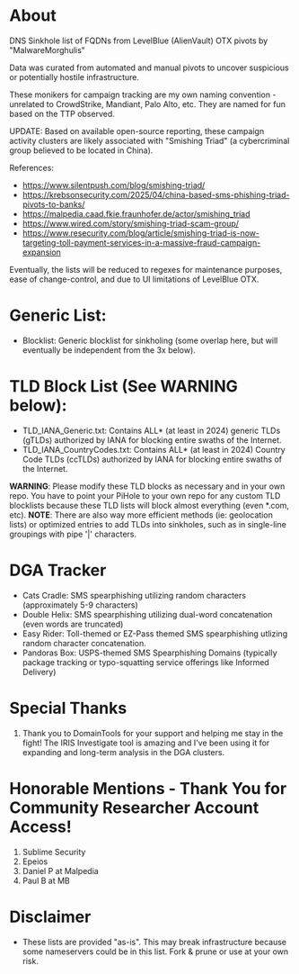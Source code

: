 # About
DNS Sinkhole list of FQDNs from LevelBlue (AlienVault) OTX pivots by "MalwareMorghulis"

Data was curated from automated and manual pivots to uncover suspicious or potentially hostile infrastructure.

These monikers for campaign tracking are my own naming convention - unrelated to CrowdStrike, Mandiant, Palo Alto, etc. They are named for fun based on the TTP observed.

UPDATE: Based on available open-source reporting, these campaign activity clusters are likely associated with "Smishing Triad" (a cybercriminal group believed to be located in China).

References:
- https://www.silentpush.com/blog/smishing-triad/
- https://krebsonsecurity.com/2025/04/china-based-sms-phishing-triad-pivots-to-banks/
- https://malpedia.caad.fkie.fraunhofer.de/actor/smishing_triad
- https://www.wired.com/story/smishing-triad-scam-group/
- https://www.resecurity.com/blog/article/smishing-triad-is-now-targeting-toll-payment-services-in-a-massive-fraud-campaign-expansion


Eventually, the lists will be reduced to regexes for maintenance purposes, ease of change-control, and due to UI limitations of LevelBlue OTX.

# Generic List:
- Blocklist: Generic blocklist for sinkholing (some overlap here, but will eventually be independent from the 3x below).

# TLD Block List (See WARNING below):
- TLD_IANA_Generic.txt: Contains ALL* (at least in 2024) generic TLDs (gTLDs) authorized by IANA for blocking entire swaths of the Internet.
- TLD_IANA_CountryCodes.txt: Contains ALL* (at least in 2024) Country Code TLDs (ccTLDs) authorized by IANA for blocking entire swaths of the Internet.

**WARNING**: Please modify these TLD blocks as necessary and in your own repo. You have to point your PiHole to your own repo for any custom TLD blocklists because these TLD lists will block almost everything (even *.com, etc).
**NOTE**: There are also way more efficient methods (ie: geolocation lists) or optimized entries to add TLDs into sinkholes, such as in single-line groupings with pipe '|' characters.

# DGA Tracker
- Cats Cradle: SMS spearphishing utilizing random characters (approximately 5-9 characters)
- Double Helix: SMS spearphishing utilizing dual-word concatenation (even words are truncated)
- Easy Rider: Toll-themed or EZ-Pass themed SMS spearphishing utlizing random character concatenation.
- Pandoras Box: USPS-themed SMS Spearphishing Domains (typically package tracking or typo-squatting service offerings like Informed Delivery)

# Special Thanks
1) Thank you to DomainTools for your support and helping me stay in the fight! The IRIS Investigate tool is amazing and I've been using it for expanding and long-term analysis in the DGA clusters.

# Honorable Mentions - Thank You for Community Researcher Account Access!
1) Sublime Security
2) Epeios
3) Daniel P at Malpedia
4) Paul B at MB

# Disclaimer
- These lists are provided "as-is". This may break infrastructure because some nameservers could be in this list. Fork & prune or use at your own risk.
